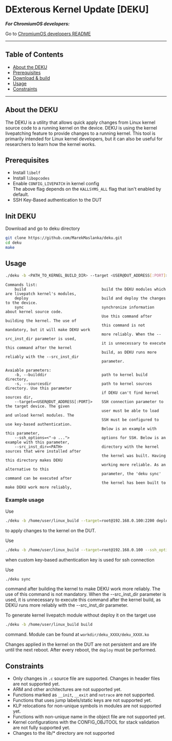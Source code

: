 # DExterous Kernel Update [DEKU]

_**For ChromiumOS developers:**_

Go to [ChromiumOS developers README](README_CHROMIUMOS.md)
***

## Table of Contents
- [About the DEKU](#about)
- [Prerequisites](#prerequisites)
- [Download & build](#download)
- [Usage](#usage)
- [Constraints](#constraints)

---

<a name="about"></a>
## About the DEKU
The DEKU is a utility that allows quick apply changes from Linux kernel source code to a running kernel on the device. DEKU is using the kernel livepatching feature to provide changes to a running kernel. This tool is primarily intended for Linux kernel developers, but it can also be useful for researchers to learn how the kernel works.
<a name="prerequisites"></a>
## Prerequisites
 - Install `libelf`
 - Install `libopcodes`
 - Enable `CONFIG_LIVEPATCH` in kernel config  
 The above flag depends on the `KALLSYMS_ALL` flag that isn't enabled by default.
 - SSH Key-Based authentication to the DUT

<a name="download"></a>
## Init DEKU
Download and go to deku directory
```bash
git clone https://github.com/MarekMaslanka/deku.git
cd deku
make
```

<a name="usage"></a>
## Usage
```bash
./deku -b <PATH_TO_KERNEL_BUILD_DIR> --target <USER@DUT_ADDRESS[:PORT]> COMMAND
```
```
Commands list:
    build                                 build the DEKU modules which are livepatch kernel's modules,
    deploy                                build and deploy the changes to the device.
    sync                                  synchronize information about kernel source code.
                                          Use this command after building the kernel. The use of
                                          this command is not mandatory, but it will make DEKU work
                                          more reliably. When the --src_inst_dir parameter is used,
                                          it is unnecessary to execute this command after the kernel
                                          build, as DEKU runs more reliably with the --src_inst_dir
                                          parameter.

Avaiable parameters:
    -b, --builddir                        path to kernel build directory,
    -s, --sourcesdir                      path to kernel sources directory. Use this parameter
                                          if DEKU can't find kernel sources dir,
    --target=<USER@DUT_ADDRESS[:PORT]>    SSH connection parameter to the target device. The given
                                          user must be able to load and unload kernel modules. The
                                          SSH must be configured to use key-based authentication.
                                          Below is an example with this parameter,
    --ssh_options=<"-o ...">              options for SSH. Below is an example with this parameter,
    --src_inst_dir=<PATH>                 directory with the kernel sources that were installed after
                                          the kernel was built. Having this directory makes DEKU
                                          working more reliable. As an alternative to this
                                          parameter, the 'deku sync' command can be executed after
                                          the kernel has been built to make DEKU work more reliably,
```

### Example usage
Use
```bash
./deku -b /home/user/linux_build --target=root@192.168.0.100:2200 deploy
```
to apply changes to the kernel on the DUT.

Use
```bash
./deku -b /home/user/linux_build --target=root@192.168.0.100 --ssh_options="-o StrictHostKeyChecking=no -o UserKnownHostsFile=/dev/null -i ~/key_rsa" deploy
```
when custom key-based authentication key is used for ssh connection

Use
```bash
./deku sync
```
command after building the kernel to make DEKU work more reliably. The use of this command is not mandatory. When the --src_inst_dir parameter is used, it is unnecessary to execute this command after the kernel build, as DEKU runs more reliably with the --src_inst_dir parameter.

To generate kernel livepatch module without deploy it on the target use
```bash
./deku -b /home/user/linux_build build
```
command. Module can be found at `workdir/deku_XXXX/deku_XXXX.ko`

Changes applied in the kernel on the DUT are not persistent and are life until the next reboot. After every reboot, the `deploy` must be performed.

<a name="rest_of_readme"></a>

<a name="constraints"></a>
## Constraints
 - Only changes in `.c` source file are supported. Changes in header files are not supported yet.
 - ARM and other architectures are not supported yet.
 - Functions marked as `__init`, `__exit` and `notrace` are not supported.
 - Functions that uses jump labels/static keys are not supported yet.
 - KLP relocations for non-unique symbols in modules are not supported yet.
 - Functions with non-unique name in the object file are not supported yet.
 - Kernel configurations with the CONFIG_OBJTOOL for stack validation are not fully supported yet.
 - Changes to the lib/* directory are not supported
